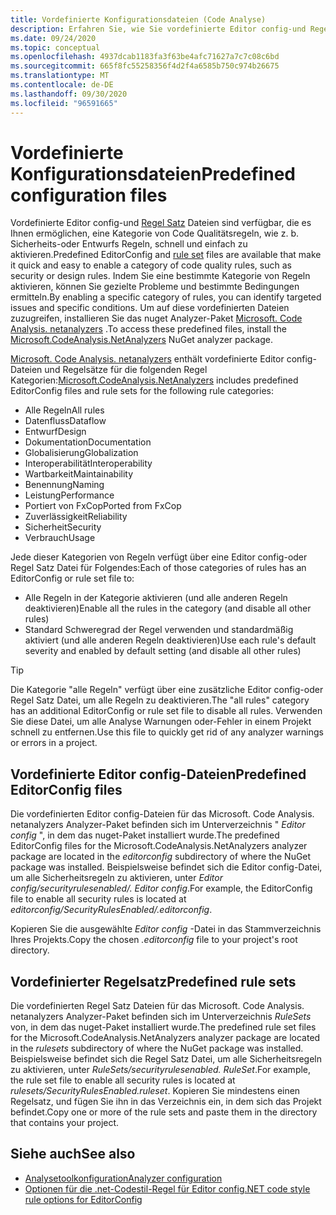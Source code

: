 ```yaml
---
title: Vordefinierte Konfigurationsdateien (Code Analyse)
description: Erfahren Sie, wie Sie vordefinierte Editor config-und Regel Satz Dateien verwenden können, um bestimmte Arten der Code Analyse zu verwenden.
ms.date: 09/24/2020
ms.topic: conceptual
ms.openlocfilehash: 4937dcab1183fa3f63be4afc71627a7c7c08c6bd
ms.sourcegitcommit: 665f8fc55258356f4d2f4a6585b750c974b26675
ms.translationtype: MT
ms.contentlocale: de-DE
ms.lasthandoff: 09/30/2020
ms.locfileid: "96591665"
---
```

# <a name="predefined-configuration-files"></a><span data-ttu-id="79e3e-103">Vordefinierte Konfigurationsdateien</span><span class="sxs-lookup"><span data-stu-id="79e3e-103">Predefined configuration files</span></span>

<span data-ttu-id="79e3e-104">Vordefinierte Editor config-und [Regel Satz](/visualstudio/code-quality/using-rule-sets-to-group-code-analysis-rules) Dateien sind verfügbar, die es Ihnen ermöglichen, eine Kategorie von Code Qualitätsregeln, wie z. b. Sicherheits-oder Entwurfs Regeln, schnell und einfach zu aktivieren.</span><span class="sxs-lookup"><span data-stu-id="79e3e-104">Predefined EditorConfig and [rule set](/visualstudio/code-quality/using-rule-sets-to-group-code-analysis-rules) files are available that make it quick and easy to enable a category of code quality rules, such as security or design rules.</span></span> <span data-ttu-id="79e3e-105">Indem Sie eine bestimmte Kategorie von Regeln aktivieren, können Sie gezielte Probleme und bestimmte Bedingungen ermitteln.</span><span class="sxs-lookup"><span data-stu-id="79e3e-105">By enabling a specific category of rules, you can identify targeted issues and specific conditions.</span></span> <span data-ttu-id="79e3e-106">Um auf diese vordefinierten Dateien zuzugreifen, installieren Sie das nuget Analyzer-Paket [Microsoft. Code Analysis. netanalyzers](https://github.com/dotnet/roslyn-analyzers#microsoftcodeanalysisnetanalyzers) .</span><span class="sxs-lookup"><span data-stu-id="79e3e-106">To access these predefined files, install the [Microsoft.CodeAnalysis.NetAnalyzers](https://github.com/dotnet/roslyn-analyzers#microsoftcodeanalysisnetanalyzers) NuGet analyzer package.</span></span>

<span data-ttu-id="79e3e-107">[Microsoft. Code Analysis. netanalyzers](https://github.com/dotnet/roslyn-analyzers#microsoftcodeanalysisnetanalyzers) enthält vordefinierte Editor config-Dateien und Regelsätze für die folgenden Regel Kategorien:</span><span class="sxs-lookup"><span data-stu-id="79e3e-107">[Microsoft.CodeAnalysis.NetAnalyzers](https://github.com/dotnet/roslyn-analyzers#microsoftcodeanalysisnetanalyzers) includes predefined EditorConfig files and rule sets for the following rule categories:</span></span>

- <span data-ttu-id="79e3e-108">Alle Regeln</span><span class="sxs-lookup"><span data-stu-id="79e3e-108">All rules</span></span>
- <span data-ttu-id="79e3e-109">Datenfluss</span><span class="sxs-lookup"><span data-stu-id="79e3e-109">Dataflow</span></span>
- <span data-ttu-id="79e3e-110">Entwurf</span><span class="sxs-lookup"><span data-stu-id="79e3e-110">Design</span></span>
- <span data-ttu-id="79e3e-111">Dokumentation</span><span class="sxs-lookup"><span data-stu-id="79e3e-111">Documentation</span></span>
- <span data-ttu-id="79e3e-112">Globalisierung</span><span class="sxs-lookup"><span data-stu-id="79e3e-112">Globalization</span></span>
- <span data-ttu-id="79e3e-113">Interoperabilität</span><span class="sxs-lookup"><span data-stu-id="79e3e-113">Interoperability</span></span>
- <span data-ttu-id="79e3e-114">Wartbarkeit</span><span class="sxs-lookup"><span data-stu-id="79e3e-114">Maintainability</span></span>
- <span data-ttu-id="79e3e-115">Benennung</span><span class="sxs-lookup"><span data-stu-id="79e3e-115">Naming</span></span>
- <span data-ttu-id="79e3e-116">Leistung</span><span class="sxs-lookup"><span data-stu-id="79e3e-116">Performance</span></span>
- <span data-ttu-id="79e3e-117">Portiert von FxCop</span><span class="sxs-lookup"><span data-stu-id="79e3e-117">Ported from FxCop</span></span>
- <span data-ttu-id="79e3e-118">Zuverlässigkeit</span><span class="sxs-lookup"><span data-stu-id="79e3e-118">Reliability</span></span>
- <span data-ttu-id="79e3e-119">Sicherheit</span><span class="sxs-lookup"><span data-stu-id="79e3e-119">Security</span></span>
- <span data-ttu-id="79e3e-120">Verbrauch</span><span class="sxs-lookup"><span data-stu-id="79e3e-120">Usage</span></span>

<span data-ttu-id="79e3e-121">Jede dieser Kategorien von Regeln verfügt über eine Editor config-oder Regel Satz Datei für Folgendes:</span><span class="sxs-lookup"><span data-stu-id="79e3e-121">Each of those categories of rules has an EditorConfig or rule set file to:</span></span>

- <span data-ttu-id="79e3e-122">Alle Regeln in der Kategorie aktivieren (und alle anderen Regeln deaktivieren)</span><span class="sxs-lookup"><span data-stu-id="79e3e-122">Enable all the rules in the category (and disable all other rules)</span></span>
- <span data-ttu-id="79e3e-123">Standard Schweregrad der Regel verwenden und standardmäßig aktiviert (und alle anderen Regeln deaktivieren)</span><span class="sxs-lookup"><span data-stu-id="79e3e-123">Use each rule's default severity and enabled by default setting (and disable all other rules)</span></span>

> [!TIP]
> <span data-ttu-id="79e3e-124">Die Kategorie "alle Regeln" verfügt über eine zusätzliche Editor config-oder Regel Satz Datei, um alle Regeln zu deaktivieren.</span><span class="sxs-lookup"><span data-stu-id="79e3e-124">The "all rules" category has an additional EditorConfig or rule set file to disable all rules.</span></span> <span data-ttu-id="79e3e-125">Verwenden Sie diese Datei, um alle Analyse Warnungen oder-Fehler in einem Projekt schnell zu entfernen.</span><span class="sxs-lookup"><span data-stu-id="79e3e-125">Use this file to quickly get rid of any analyzer warnings or errors in a project.</span></span>

## <a name="predefined-editorconfig-files"></a><span data-ttu-id="79e3e-126">Vordefinierte Editor config-Dateien</span><span class="sxs-lookup"><span data-stu-id="79e3e-126">Predefined EditorConfig files</span></span>

<span data-ttu-id="79e3e-127">Die vordefinierten Editor config-Dateien für das Microsoft. Code Analysis. netanalyzers Analyzer-Paket befinden sich im Unterverzeichnis " *Editor config* ", in dem das nuget-Paket installiert wurde.</span><span class="sxs-lookup"><span data-stu-id="79e3e-127">The predefined EditorConfig files for the Microsoft.CodeAnalysis.NetAnalyzers analyzer package are located in the *editorconfig* subdirectory of where the NuGet package was installed.</span></span> <span data-ttu-id="79e3e-128">Beispielsweise befindet sich die Editor config-Datei, um alle Sicherheitsregeln zu aktivieren, unter *Editor config/securityrulesenabled/. Editor config*.</span><span class="sxs-lookup"><span data-stu-id="79e3e-128">For example, the EditorConfig file to enable all security rules is located at *editorconfig/SecurityRulesEnabled/.editorconfig*.</span></span>

<span data-ttu-id="79e3e-129">Kopieren Sie die ausgewählte *Editor config* -Datei in das Stammverzeichnis Ihres Projekts.</span><span class="sxs-lookup"><span data-stu-id="79e3e-129">Copy the chosen *.editorconfig* file to your project's root directory.</span></span>

## <a name="predefined-rule-sets"></a><span data-ttu-id="79e3e-130">Vordefinierter Regelsatz</span><span class="sxs-lookup"><span data-stu-id="79e3e-130">Predefined rule sets</span></span>

<span data-ttu-id="79e3e-131">Die vordefinierten Regel Satz Dateien für das Microsoft. Code Analysis. netanalyzers Analyzer-Paket befinden sich im Unterverzeichnis *RuleSets* von, in dem das nuget-Paket installiert wurde.</span><span class="sxs-lookup"><span data-stu-id="79e3e-131">The predefined rule set files for the Microsoft.CodeAnalysis.NetAnalyzers analyzer package are located in the *rulesets* subdirectory of where the NuGet package was installed.</span></span> <span data-ttu-id="79e3e-132">Beispielsweise befindet sich die Regel Satz Datei, um alle Sicherheitsregeln zu aktivieren, unter *RuleSets/securityrulesenabled. RuleSet*.</span><span class="sxs-lookup"><span data-stu-id="79e3e-132">For example, the rule set file to enable all security rules is located at *rulesets/SecurityRulesEnabled.ruleset*.</span></span> <span data-ttu-id="79e3e-133">Kopieren Sie mindestens einen Regelsatz, und fügen Sie ihn in das Verzeichnis ein, in dem sich das Projekt befindet.</span><span class="sxs-lookup"><span data-stu-id="79e3e-133">Copy one or more of the rule sets and paste them in the directory that contains your project.</span></span>

## <a name="see-also"></a><span data-ttu-id="79e3e-134">Siehe auch</span><span class="sxs-lookup"><span data-stu-id="79e3e-134">See also</span></span>

- [<span data-ttu-id="79e3e-135">Analysetoolkonfiguration</span><span class="sxs-lookup"><span data-stu-id="79e3e-135">Analyzer configuration</span></span>](https://github.com/dotnet/roslyn-analyzers/blob/master/docs/Analyzer%20Configuration.md)
- [<span data-ttu-id="79e3e-136">Optionen für die .net-Codestil-Regel für Editor config</span><span class="sxs-lookup"><span data-stu-id="79e3e-136">.NET code style rule options for EditorConfig</span></span>](code-style-rule-options.md)
